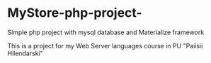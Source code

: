 # MyStore-php-project-
Simple php project with mysql database and Materialize framework

This is a project for my Web Server languages course in PU "Paiisii Hilendarski"
